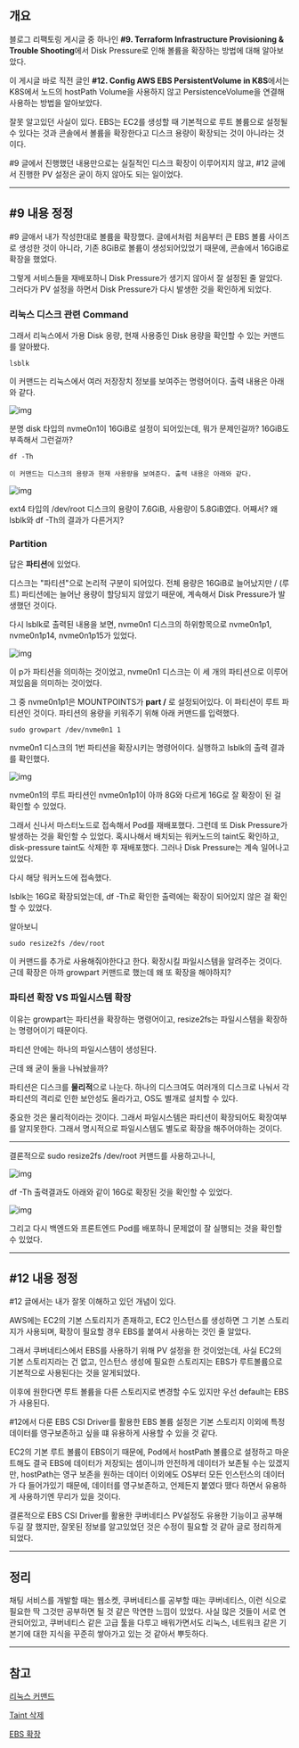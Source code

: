 ## 개요

블로그 리팩토링 게시글 중 하나인 **#9. Terraform Infrastructure Provisioning & Trouble Shooting**에서 Disk Pressure로 인해 볼륨을 확장하는 방법에 대해 알아보았다.

이 게시글 바로 직전 글인 **#12. Config AWS EBS PersistentVolume in K8S**에서는 K8S에서 노드의 hostPath Volume을 사용하지 않고 PersistenceVolume을 연결해 사용하는 방법을 알아보았다.

잘못 알고있던 사실이 있다. EBS는 EC2를 생성할 때 기본적으로 루트 볼륨으로 설정될 수 있다는 것과 콘솔에서 볼륨을 확장한다고 디스크 용량이 확장되는 것이 아니라는 것이다.

#9 글에서 진행했던 내용만으로는 실질적인 디스크 확장이 이루어지지 않고, #12 글에서 진행한 PV 설정은 굳이 하지 않아도 되는 일이었다.

---

## #9 내용 정정

#9 글애서 내가 작성한대로 볼륨을 확장했다. 글에서처럼 처음부터 큰 EBS 볼륨 사이즈로 생성한 것이 아니라, 기존 8GiB로 볼륨이 생성되어있었기 때문에, 콘솔에서 16GiB로 확장을 했었다.

그렇게 서비스들을 재배포하니 Disk Pressure가 생기지 않아서 잘 설정된 줄 알았다. 그러다가 PV 설정을 하면서 Disk Pressure가 다시 발생한 것을 확인하게 되었다.

### 리눅스 디스크 관련 Command

그래서 리눅스에서 가용 Disk 옹량, 현재 사용중인 Disk 용량을 확인할 수 있는 커맨드를 알아봤다.

    lsblk

이 커맨드는 리눅스에서 여러 저장장치 정보를 보여주는 명령어이다. 출력 내용은 아래와 같다.

![img](http://www.choigonyok.com/api/assets/61-1.png)

분명 disk 타입의 nvme0n1이 16GiB로 설정이 되어있는데, 뭐가 문제인걸까? 16GiB도 부족해서 그런걸까?

    df -Th
      
    이 커맨드는 디스크의 용량과 현재 사용량을 보여준다. 출력 내용은 아래와 같다.

![img](http://www.choigonyok.com/api/assets/61-2.png)

ext4 타입의 /dev/root 디스크의 용량이 7.6GiB, 사용량이 5.8GiB였다. 어째서? 왜 lsblk와 df -Th의 결과가 다른거지?

### Partition

답은 **파티션**에 있었다.

디스크는 \"파티션\"으로 논리적 구분이 되어있다. 전체 용량은 16GiB로 늘어났지만 / (루트) 파티션에는 늘어난 용량이 할당되지 않았기 때문에, 계속해서 Disk Pressure가 발생했던 것이다.

다시 lsblk로 출력된 내용을 보면, nvme0n1 디스크의 하위항목으로 nvme0n1p1, nvme0n1p14, nvme0n1p15가 있었다.

![img](http://www.choigonyok.com/api/assets/61-3.png)

이 p가 파티션을 의미하는 것이었고, nvme0n1 디스크는 이 세 개의 파티션으로 이루어져있음을 의미하는 것이었다.

그 중 nvme0n1p1은 MOUNTPOINTS가 **part /** 로 설정되어있다. 이 파티션이 루트 파티션인 것이다. 파티션의 용량을 키워주기 위해 아래 커맨드를 입력했다.

    sudo growpart /dev/nvme0n1 1

nvme0n1 디스크의 1번 파티션을 확장시키는 명령어이다. 실행하고 lsblk의 출력 결과를 확인했다.

![img](http://www.choigonyok.com/api/assets/61-4.png)

nvme0n1의 루트 파티션인 nvme0n1p1이 아까 8G와 다르게 16G로 잘 확장이 된 걸 확인할 수 있었다.

그래서 신나서 마스터노드로 접속해서 Pod를 재배포했다. 그런데 또 Disk Pressure가 발생하는 것을 확인할 수 있었다. 혹시나해서 배치되는 워커노드의 taint도 확인하고, disk-pressure taint도 삭제한 후 재배포했다. 그러나 Disk Pressure는 계속 일어나고 있었다.

다시 해당 워커노드에 접속했다.

lsblk는 16G로 확장되었는데, df -Th로 확인한 출력에는 확장이 되어있지 않은 걸 확인할 수 있었다.

알아보니 

    sudo resize2fs /dev/root

이 커맨드를 추가로 사용해줘야한다고 한다. 확장시킬 파일시스템을 알려주는 것이다. 근데 확장은 아까 growpart 커맨드로 했는데 왜 또 확장을 해야하지?

### 파티션 확장 VS 파일시스템 확장

이유는 growpart는 파티션을 확장하는 명령어이고, resize2fs는 파일시스템을 확장하는 명령어이기 때문이다.

파티션 안에는 하나의 파일시스템이 생성된다.

근데 왜 굳이 둘을 나눠놨을까?

파티션은 디스크를 **물리적**으로 나눈다. 하나의 디스크여도 여러개의 디스크로 나눠서 각 파티션의 격리로 인한 보안성도 올라가고, OS도 별개로 설치할 수 있다.

중요한 것은 물리적이라는 것이다. 그래서 파일시스템은 파티션이 확장되어도 확장여부를 알지못한다. 그래서 명시적으로 파일시스템도 별도로 확장을 해주어야하는 것이다.

---

결론적으로 sudo resize2fs /dev/root 커맨드를 사용하고나니,

![img](http://www.choigonyok.com/api/assets/61-5.png)

df -Th 출력결과도 아래와 같이 16G로 확장된 것을 확인할 수 있었다.

![img](http://www.choigonyok.com/api/assets/61-6.png)

그리고 다시 백엔드와 프론트엔드 Pod를 배포하니 문제없이 잘 실행되는 것을 확인할 수 있었다.

---

## #12 내용 정정

#12 글에서는 내가 잘못 이해하고 있던 개념이 있다.

AWS에는 EC2의 기본 스토리지가 존재하고, EC2 인스턴스를 생성하면 그 기본 스토리지가 사용되며, 확장이 필요할 경우 EBS를 붙여서 사용하는 것인 줄 알았다.

그래서 쿠버네티스에서 EBS를 사용하기 위해 PV 설정을 한 것이었는데, 사실 EC2의 기본 스토리지라는 건 없고, 인스턴스 생성에 필요한 스토리지는 EBS가 루트볼륨으로 기본적으로 사용된다는 것을 알게되었다.

이후에 원한다면 루트 볼륨을 다른 스토리지로 변경할 수도 있지만 우선 default는 EBS가 사용된다.

#12에서 다룬 EBS CSI Driver를 활용한 EBS 볼륨 설정은 기본 스토리지 이외에 특정 데이터를 영구보존하고 싶을 떄 유용하게 사용할 수 있을 것 같다.

EC2의 기본 루트 볼륨이 EBS이기 때문에, Pod에서 hostPath 볼륨으로 설정하고 마운트해도 결국 EBS에 데이터가 저장되는 셈이니까 안전하게 데이터가 보존될 수는 있겠지만, hostPath는 영구 보존을 원하는 데이터 이외에도 OS부터 모든 인스턴스의 데이터가 다 들어가있기 때문에, 데이터를 영구보존하고, 언제든지 붙였다 뗐다 하면서 유용하게 사용하기엔 무리가 있을 것이다.

결론적으로 EBS CSI Driver를 활용한 쿠버네티스 PV설정도 유용한 기능이고 공부해두길 잘 했지만, 잘못된 정보를 알고있었던 것은 수정이 필요할 것 같아 글로 정리하게 되었다.

---

## 정리

채팅 서비스를 개발할 때는 웹소켓, 쿠버네티스를 공부할 때는 쿠버네티스, 이런 식으로 필요한 딱 그것만 공부하면 될 것 같은 막연한 느낌이 있었다. 사실 많은 것들이 서로 연관되어있고, 쿠버네티스 같은 고급 툴을 다루고 배워가면서도 리눅스, 네트워크 같은 기본기에 대한 지식을 꾸준히 쌓아가고 있는 것 같아서 뿌듯하다.

---

## 참고

[리눅스 커맨드](https://blog.desdelinux.net/ko/HDD-%EB%98%90%EB%8A%94-%ED%8C%8C%ED%8B%B0%EC%85%98%EC%9D%98-%EB%8D%B0%EC%9D%B4%ED%84%B0%EB%A5%BC-%EC%95%8C%EA%B8%B0%EC%9C%84%ED%95%9C-4-%EA%B0%80%EC%A7%80-%EB%AA%85%EB%A0%B9/)

[Taint 삭제](https://cloud.google.com/kubernetes-engine/docs/how-to/node-taints?hl=ko#remove_a_taint_from_a_node)

[EBS 확장](https://velog.io/@harvey/AWS-EC2-%EC%9D%B8%EC%8A%A4%ED%84%B4%EC%8A%A4-%EC%9A%A9%EB%9F%89-%ED%99%95%EC%9E%A5)